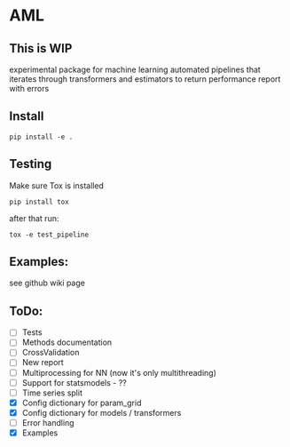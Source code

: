 # AML

## This is WIP

experimental package for machine learning automated pipelines that iterates through transformers and estimators to return performance report with errors

## Install

```
pip install -e .
```
## Testing

Make sure Tox is installed
```
pip install tox
```
after that run:

```
tox -e test_pipeline
```

## Examples:
see github wiki page

## ToDo:
- [ ] Tests
- [ ] Methods documentation
- [ ] CrossValidation
- [ ] New report
- [ ] Multiprocessing for NN (now it's only multithreading)
- [ ] Support for statsmodels - ??
- [ ] Time series split
- [x] Config dictionary for param_grid
- [x] Config dictionary for models / transformers
- [ ] Error handling
- [x] Examples